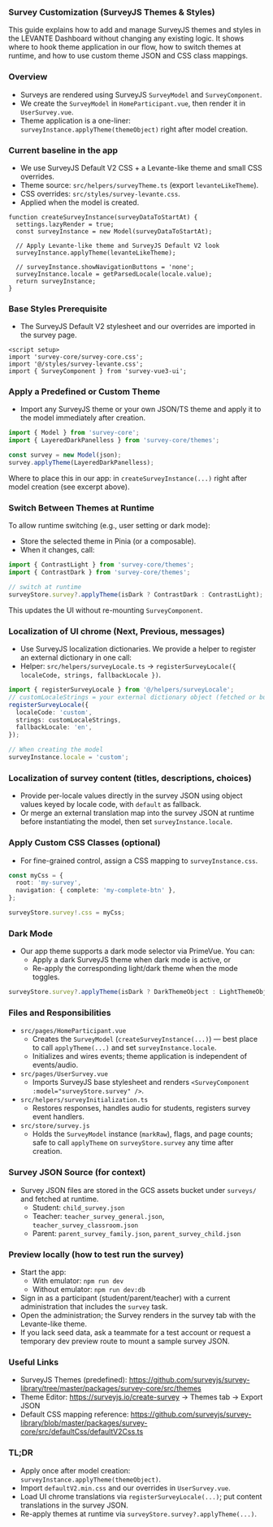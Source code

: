 ### Survey Customization (SurveyJS Themes & Styles)

This guide explains how to add and manage SurveyJS themes and styles in the LEVANTE Dashboard without changing any existing logic. It shows where to hook theme application in our flow, how to switch themes at runtime, and how to use custom theme JSON and CSS class mappings.

### Overview
- Surveys are rendered using SurveyJS `SurveyModel` and `SurveyComponent`.
- We create the `SurveyModel` in `HomeParticipant.vue`, then render it in `UserSurvey.vue`.
- Theme application is a one-liner: `surveyInstance.applyTheme(themeObject)` right after model creation.

### Current baseline in the app
- We use SurveyJS Default V2 CSS + a Levante-like theme and small CSS overrides.
- Theme source: `src/helpers/surveyTheme.ts` (export `levanteLikeTheme`).
- CSS overrides: `src/styles/survey-levante.css`.
- Applied when the model is created.

```470:479:src/pages/HomeParticipant.vue
function createSurveyInstance(surveyDataToStartAt) {
  settings.lazyRender = true;
  const surveyInstance = new Model(surveyDataToStartAt);

  // Apply Levante-like theme and SurveyJS Default V2 look
  surveyInstance.applyTheme(levanteLikeTheme);

  // surveyInstance.showNavigationButtons = 'none';
  surveyInstance.locale = getParsedLocale(locale.value);
  return surveyInstance;
}
```

### Base Styles Prerequisite
- The SurveyJS Default V2 stylesheet and our overrides are imported in the survey page.

```1:6:src/pages/UserSurvey.vue
<script setup>
import 'survey-core/survey-core.css';
import '@/styles/survey-levante.css';
import { SurveyComponent } from 'survey-vue3-ui';
```

### Apply a Predefined or Custom Theme
- Import any SurveyJS theme or your own JSON/TS theme and apply it to the model immediately after creation.

```ts
import { Model } from 'survey-core';
import { LayeredDarkPanelless } from 'survey-core/themes';

const survey = new Model(json);
survey.applyTheme(LayeredDarkPanelless);
```

Where to place this in our app: in `createSurveyInstance(...)` right after model creation (see excerpt above).

### Switch Between Themes at Runtime
To allow runtime switching (e.g., user setting or dark mode):
- Store the selected theme in Pinia (or a composable).
- When it changes, call:

```ts
import { ContrastLight } from 'survey-core/themes';
import { ContrastDark } from 'survey-core/themes';

// switch at runtime
surveyStore.survey?.applyTheme(isDark ? ContrastDark : ContrastLight);
```

This updates the UI without re-mounting `SurveyComponent`.

### Localization of UI chrome (Next, Previous, messages)
- Use SurveyJS localization dictionaries. We provide a helper to register an external dictionary in one call:
- Helper: `src/helpers/surveyLocale.ts` → `registerSurveyLocale({ localeCode, strings, fallbackLocale })`.

```ts
import { registerSurveyLocale } from '@/helpers/surveyLocale';
// customLocaleStrings = your external dictionary object (fetched or bundled)
registerSurveyLocale({
  localeCode: 'custom',
  strings: customLocaleStrings,
  fallbackLocale: 'en',
});

// When creating the model
surveyInstance.locale = 'custom';
```

### Localization of survey content (titles, descriptions, choices)
- Provide per-locale values directly in the survey JSON using object values keyed by locale code, with `default` as fallback.
- Or merge an external translation map into the survey JSON at runtime before instantiating the model, then set `surveyInstance.locale`.

### Apply Custom CSS Classes (optional)
- For fine-grained control, assign a CSS mapping to `surveyInstance.css`.

```ts
const myCss = {
  root: 'my-survey',
  navigation: { complete: 'my-complete-btn' },
};

surveyStore.survey!.css = myCss;
```

### Dark Mode
- Our app theme supports a dark mode selector via PrimeVue. You can:
  - Apply a dark SurveyJS theme when dark mode is active, or
  - Re-apply the corresponding light/dark theme when the mode toggles.

```ts
surveyStore.survey?.applyTheme(isDark ? DarkThemeObject : LightThemeObject);
```

### Files and Responsibilities
- `src/pages/HomeParticipant.vue`
  - Creates the `SurveyModel` (`createSurveyInstance(...)`) — best place to call `applyTheme(...)` and set `surveyInstance.locale`.
  - Initializes and wires events; theme application is independent of events/audio.
- `src/pages/UserSurvey.vue`
  - Imports SurveyJS base stylesheet and renders `<SurveyComponent :model="surveyStore.survey" />`.
- `src/helpers/surveyInitialization.ts`
  - Restores responses, handles audio for students, registers survey event handlers.
- `src/store/survey.js`
  - Holds the `SurveyModel` instance (`markRaw`), flags, and page counts; safe to call `applyTheme` on `surveyStore.survey` any time after creation.

### Survey JSON Source (for context)
- Survey JSON files are stored in the GCS assets bucket under `surveys/` and fetched at runtime.
  - Student: `child_survey.json`
  - Teacher: `teacher_survey_general.json`, `teacher_survey_classroom.json`
  - Parent: `parent_survey_family.json`, `parent_survey_child.json`

### Preview locally (how to test run the survey)
- Start the app:
  - With emulator: `npm run dev`
  - Without emulator: `npm run dev:db`
- Sign in as a participant (student/parent/teacher) with a current administration that includes the `survey` task.
- Open the administration; the Survey renders in the survey tab with the Levante-like theme.
- If you lack seed data, ask a teammate for a test account or request a temporary dev preview route to mount a sample survey JSON.

### Useful Links
- SurveyJS Themes (predefined): https://github.com/surveyjs/survey-library/tree/master/packages/survey-core/src/themes
- Theme Editor: https://surveyjs.io/create-survey → Themes tab → Export JSON
- Default CSS mapping reference: https://github.com/surveyjs/survey-library/blob/master/packages/survey-core/src/defaultCss/defaultV2Css.ts

### TL;DR
- Apply once after model creation: `surveyInstance.applyTheme(themeObject)`.
- Import `defaultV2.min.css` and our overrides in `UserSurvey.vue`.
- Load UI chrome translations via `registerSurveyLocale(...)`; put content translations in the survey JSON.
- Re-apply themes at runtime via `surveyStore.survey?.applyTheme(...)`.
